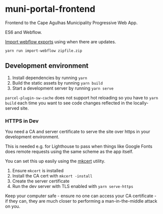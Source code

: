 # muni-portal-frontend

Frontend to the Cape Agulhas Municipality Progressive Web App.

ES6 and Webflow.

[Import webflow exports](https://www.npmjs.com/package/import-webflow-export) using when there are updates.

    yarn run import-webflow zipfile.zip


## Development environment

1. Install dependencies by running `yarn`
2. Build the static assets by running `yarn build`
3. Start a development server by running `yarn serve`

`parcel-plugin-sw-cache` does not support hot reloading so you have to `yarn build` each time you want to see code changes reflected in the locally-served site.


### HTTPS in Dev

You need a CA and server certificate to serve the site over https in your
development environment.

This is needed e.g. for Lighthouse to pass when things like Google Fonts
does remote requests using the same scheme as the app itself.

You can set this up easily using the [mkcert](https://mkcert.org/) utility.

1. Ensure `mkcert` is installed
2. Install the CA cert with `mkcert -install`
3. Create the server certificate
4. Run the dev server with TLS enabled with `yarn serve-https`

Keep your computer safe - ensure no one can access your CA certificate - if they
can, they are much closer to performing a man-in-the-middle attack on you.
